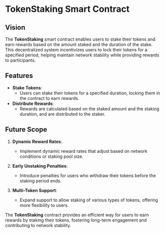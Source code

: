 # TokenStaking Smart Contract

## Vision

The **TokenStaking** smart contract enables users to stake their tokens and earn rewards based on the amount staked and the duration of the stake. This decentralized system incentivizes users to lock their tokens for a specified period, helping maintain network stability while providing rewards to participants.

## Features

- **Stake Tokens**:
  - Users can stake their tokens for a specified duration, locking them in the contract to earn rewards.
- **Distribute Rewards**:
  - Rewards are calculated based on the staked amount and the staking duration, and are distributed to the staker.

## Future Scope

1. **Dynamic Reward Rates**:

   - Implement dynamic reward rates that adjust based on network conditions or staking pool size.

2. **Early Unstaking Penalties**:

   - Introduce penalties for users who withdraw their tokens before the staking period ends.

3. **Multi-Token Support**:
   - Expand support to allow staking of various types of tokens, offering more flexibility to users.

The **TokenStaking** contract provides an efficient way for users to earn rewards by staking their tokens, fostering long-term engagement and contributing to network stability.

